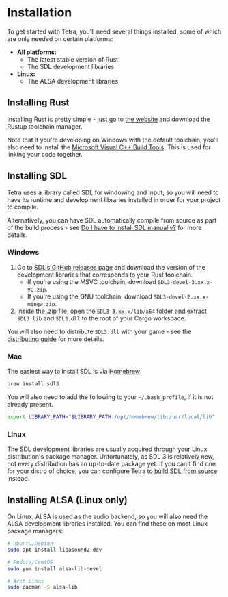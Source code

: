 # Installation

To get started with Tetra, you'll need several things installed, some of which are only needed on certain platforms:

* **All platforms:**
    * The latest stable version of Rust
    * The SDL development libraries
* **Linux:**
    * The ALSA development libraries

## Installing Rust

Installing Rust is pretty simple - just go to [the website](https://www.rust-lang.org/tools/install) and download the Rustup toolchain manager.

Note that if you're developing on Windows with the default toolchain, you'll also need to install the [Microsoft Visual C++ Build Tools](https://www.visualstudio.com/downloads/#build-tools-for-visual-studio-2017). This is used for linking your code together.

## Installing SDL

Tetra uses a library called SDL for windowing and input, so you will need to have its runtime and development libraries installed in order for your project to compile.

Alternatively, you can have SDL automatically compile from source as part of the build process - see [Do I have to install SDL manually?](./faq.md/#do-i-have-to-install-sdl-manually) for more details. 

### Windows

1. Go to [SDL's GitHub releases page](https://github.com/libsdl-org/SDL/releases) and download the version of the development libraries that corresponds to your Rust toolchain.
    * If you're using the MSVC toolchain, download `SDL3-devel-3.xx.x-VC.zip`.
    * If you're using the GNU toolchain, download `SDL3-devel-2.xx.x-mingw.zip`.
2. Inside the .zip file, open the `SDL3-3.xx.x/lib/x64` folder and extract `SDL3.lib` and `SDL3.dll` to the root of your Cargo workspace.

You will also need to distribute `SDL3.dll` with your game - see the [distributing guide](./distributing.md) for more details.

### Mac

The easiest way to install SDL is via [Homebrew](http://brew.sh/):

```bash
brew install sdl3
```

You will also need to add the following to your `~/.bash_profile`, if it is not already present.

```bash
export LIBRARY_PATH="$LIBRARY_PATH:/opt/homebrew/lib:/usr/local/lib"
```

### Linux

The SDL development libraries are usually acquired through your Linux distribution's package manager. Unfortunately, as SDL 3 is relatively new, not every distribution has an up-to-date package yet. If you can't find one for your distro of choice, you can configure Tetra to [build SDL from source](./faq.md/#do-i-have-to-install-sdl-manually) instead.

## Installing ALSA (Linux only)

On Linux, ALSA is used as the audio backend, so you will also need the ALSA development libraries installed. You can find these on most Linux package managers:

```bash
# Ubuntu/Debian
sudo apt install libasound2-dev

# Fedora/CentOS
sudo yum install alsa-lib-devel

# Arch Linux
sudo pacman -S alsa-lib
```
